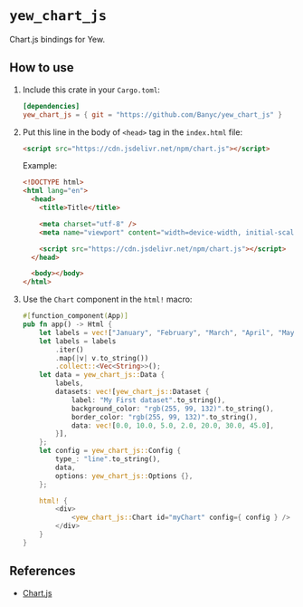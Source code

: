 # `yew_chart_js`

Chart.js bindings for Yew.

## How to use

1. Include this crate in your `Cargo.toml`:

   ```toml
   [dependencies]
   yew_chart_js = { git = "https://github.com/Banyc/yew_chart_js" }
   ```

2. Put this line in the body of `<head>` tag in the `index.html` file:

   ```html
   <script src="https://cdn.jsdelivr.net/npm/chart.js"></script>
   ```

   Example:

   ```html
   <!DOCTYPE html>
   <html lang="en">
     <head>
       <title>Title</title>

       <meta charset="utf-8" />
       <meta name="viewport" content="width=device-width, initial-scale=1" />

       <script src="https://cdn.jsdelivr.net/npm/chart.js"></script>
     </head>

     <body></body>
   </html>
   ```

3. Use the `Chart` component in the `html!` macro:

   ```rust
   #[function_component(App)]
   pub fn app() -> Html {
       let labels = vec!["January", "February", "March", "April", "May", "June"];
       let labels = labels
           .iter()
           .map(|v| v.to_string())
           .collect::<Vec<String>>();
       let data = yew_chart_js::Data {
           labels,
           datasets: vec![yew_chart_js::Dataset {
               label: "My First dataset".to_string(),
               background_color: "rgb(255, 99, 132)".to_string(),
               border_color: "rgb(255, 99, 132)".to_string(),
               data: vec![0.0, 10.0, 5.0, 2.0, 20.0, 30.0, 45.0],
           }],
       };
       let config = yew_chart_js::Config {
           type_: "line".to_string(),
           data,
           options: yew_chart_js::Options {},
       };

       html! {
           <div>
               <yew_chart_js::Chart id="myChart" config={ config } />
           </div>
       }
   }
   ```

## References

- [Chart.js](https://www.chartjs.org/)
